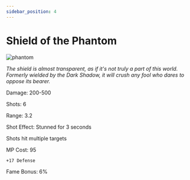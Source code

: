```yaml
---
sidebar_position: 4
---
```


# Shield of the Phantom

![phantom](https://vwiki.valorserver.com/api/item/picture/shield%20of%20the%20phantom)

<i>The shield is almost transparent, as if it's not truly a part of this world. Formerly wielded by the Dark Shadow, it will crush any fool who dares to oppose its bearer.</i>

Damage: 200-500 

Shots: 6

Range: 3.2

Shot Effect: Stunned for 3 seconds

Shots hit multiple targets

MP Cost: 95

    +17 Defense

Fame Bonus: 6%
